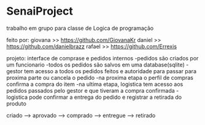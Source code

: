 # SenaiProject

trabalho em grupo para classe de Logica de programação

feito por:
giovana >> https://github.com/GiovanaKr
daniel  >> https://github.com/danielbrazz
rafael  >> https://github.com/Errexis

projeto: interface de comprase e pedidos internos
-pedidos são criados por um funcionario
-todos os pedidos são salvos em uma database(sqlite)
-gestor tem acesso a todos os pedidos feitos e autoridade para passar para proxima parte ou cancela o pedido
-na proxima etapa o perfil de compras confirma a compra do item
-na ultima etapa, logistica tem acesso aos pedidos passados pelo gestor e que tiveram a compra confirmada
-logistica pode confirmar a entrega do pedido e registrar a retirada do produto

criado --> aprovado --> comprado --> entregue --> retirado

